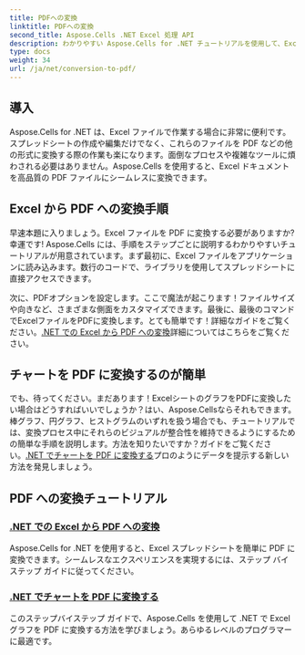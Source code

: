 ```yaml
---
title: PDFへの変換
linktitle: PDFへの変換
second_title: Aspose.Cells .NET Excel 処理 API
description: わかりやすい Aspose.Cells for .NET チュートリアルを使用して、Excel ファイルとグラフをシームレスな PDF に変換します。
type: docs
weight: 34
url: /ja/net/conversion-to-pdf/
---
```

## 導入

Aspose.Cells for .NET は、Excel ファイルで作業する場合に非常に便利です。スプレッドシートの作成や編集だけでなく、これらのファイルを PDF などの他の形式に変換する際の作業も楽になります。面倒なプロセスや複雑なツールに煩わされる必要はありません。Aspose.Cells を使用すると、Excel ドキュメントを高品質の PDF ファイルにシームレスに変換できます。 

## Excel から PDF への変換手順

早速本題に入りましょう。Excel ファイルを PDF に変換する必要がありますか? 幸運です! Aspose.Cells には、手順をステップごとに説明するわかりやすいチュートリアルが用意されています。まず最初に、Excel ファイルをアプリケーションに読み込みます。数行のコードで、ライブラリを使用してスプレッドシートに直接アクセスできます。

次に、PDFオプションを設定します。ここで魔法が起こります！ファイルサイズや向きなど、さまざまな側面をカスタマイズできます。最後に、最後のコマンドでExcelファイルをPDFに変換します。とても簡単です！詳細なガイドをご覧ください。[.NET での Excel から PDF への変換](./excel-to-pdf-conversion/)詳細についてはこちらをご覧ください。

## チャートを PDF に変換するのが簡単

でも、待ってください。まだあります！ExcelシートのグラフをPDFに変換したい場合はどうすればいいでしょうか？はい、Aspose.Cellsならそれもできます。棒グラフ、円グラフ、ヒストグラムのいずれを扱う場合でも、チュートリアルでは、変換プロセス中にそれらのビジュアルが整合性を維持できるようにするための簡単な手順を説明します。方法を知りたいですか？ガイドをご覧ください。[.NET でチャートを PDF に変換する](./convert-chart-to-pdf/)プロのようにデータを提示する新しい方法を発見しましょう。

## PDF への変換チュートリアル
### [.NET での Excel から PDF への変換](./excel-to-pdf-conversion/)
Aspose.Cells for .NET を使用すると、Excel スプレッドシートを簡単に PDF に変換できます。シームレスなエクスペリエンスを実現するには、ステップ バイ ステップ ガイドに従ってください。
### [.NET でチャートを PDF に変換する](./convert-chart-to-pdf/)
このステップバイステップ ガイドで、Aspose.Cells を使用して .NET で Excel グラフを PDF に変換する方法を学びましょう。あらゆるレベルのプログラマーに最適です。